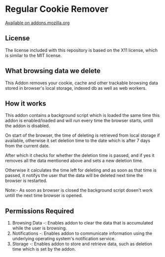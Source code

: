 # Regular Cookie Remover
[Available on addons.mozilla.org][AMO]

## License
The license included with this repository is based on the X11 license, which is similar to the MIT license.

[AMO]: https://addons.mozilla.org/en-US/firefox/addon/regular-cookie-remover/

## What browsing data we delete
This Addon removes your cookie, cache and other trackable browsing data stored in browser's local storage, indexed db as well as web workers.

## How it works
This addon contains a background script which is loaded the same time this addon is enabled/loaded and will run every time the browser starts, untill the addon is disabled.

On start of the browser, the time of deleting is retrieved from local storage if available, otherwise it set deletion time to the date which is after 7 days from the current date.

After which it checks for whether the deletion time is passed, and if yes it removes all the data mentioned above and sets a new deletion time.

Otherwise it calculates the time left for deleting and as soon as that time is passed, it notifys the user that the data will be deleted next time the browser is restarted.

Note:- As soon as browser is closed the background script dosen't work untill the next time browser is opened.

## Permissions Required
1. Browsing Data -: Enables addon to clear the data that is accumulated while the user is browsing.
2. Notifications -: Enables addon to communicate information using the underlying operating system's                               notification service.
3. Storage       -: Enables addon to store and retrieve data, such as deletion time which is set by the addon.